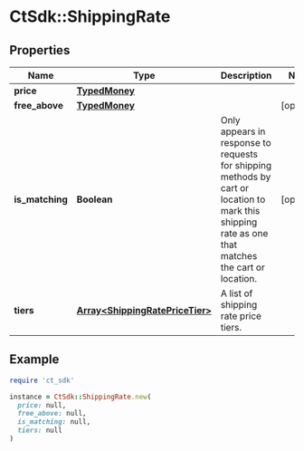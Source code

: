 # CtSdk::ShippingRate

## Properties

| Name | Type | Description | Notes |
| ---- | ---- | ----------- | ----- |
| **price** | [**TypedMoney**](TypedMoney.md) |  |  |
| **free_above** | [**TypedMoney**](TypedMoney.md) |  | [optional] |
| **is_matching** | **Boolean** | Only appears in response to requests for shipping methods by cart or location to mark this shipping rate as one that matches the cart or location. | [optional] |
| **tiers** | [**Array&lt;ShippingRatePriceTier&gt;**](ShippingRatePriceTier.md) | A list of shipping rate price tiers. |  |

## Example

```ruby
require 'ct_sdk'

instance = CtSdk::ShippingRate.new(
  price: null,
  free_above: null,
  is_matching: null,
  tiers: null
)
```


